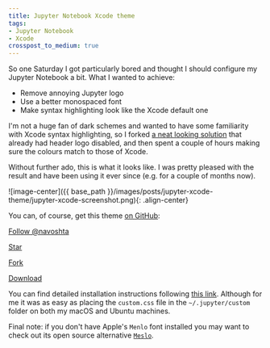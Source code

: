 ```yaml
---
title: Jupyter Notebook Xcode theme
tags:
- Jupyter Notebook
- Xcode
crosspost_to_medium: true
---
```

So one Saturday I got particularly bored and thought I should configure my Jupyter Notebook a bit. <!--more--> What I wanted to achieve:

* Remove annoying Jupyter logo
* Use a better monospaced font
* Make syntax highlighting look like the Xcode default one

I'm not a huge fan of dark schemes and wanted to have some familiarity with Xcode syntax highlighting, so I forked [a neat looking solution](https://github.com/neilpanchal/iPython-Notebook-Theme) that already had header logo disabled, and then spent a couple of hours making sure the colours match to those of Xcode. 

Without further ado, this is what it looks like. I was pretty pleased with the result and have been using it ever since (e.g. for a couple of months now).

![image-center]({{ base_path }}/images/posts/jupyter-xcode-theme/jupyter-xcode-screenshot.png){: .align-center}

You can, of course, get this theme [on GitHub](https://github.com/navoshta/Jupyter-Notebook-Theme):

<!-- Place this tag where you want the button to render. -->
<a class="github-button" href="https://github.com/navoshta" data-style="mega" data-count-href="/navoshta/followers" data-count-api="/users/navoshta#followers" data-count-aria-label="# followers on GitHub" aria-label="Follow @navoshta on GitHub">Follow @navoshta</a>
<!-- Place this tag where you want the button to render. -->
<a class="github-button" href="https://github.com/navoshta/Jupyter-Notebook-Theme" data-icon="octicon-star" data-style="mega" data-count-href="/navoshta/Jupyter-Notebook-Theme/stargazers" data-count-api="/repos/navoshta/Jupyter-Notebook-Theme#stargazers_count" data-count-aria-label="# stargazers on GitHub" aria-label="Star navoshta/Jupyter-Notebook-Theme on GitHub">Star</a>
<!-- Place this tag where you want the button to render. -->
<a class="github-button" href="https://github.com/navoshta/Jupyter-Notebook-Theme/fork" data-icon="octicon-repo-forked" data-style="mega" data-count-href="/navoshta/Jupyter-Notebook-Theme/network" data-count-api="/repos/navoshta/Jupyter-Notebook-Theme#forks_count" data-count-aria-label="# forks on GitHub" aria-label="Fork navoshta/Jupyter-Notebook-Theme on GitHub">Fork</a>
<!-- Place this tag where you want the button to render. -->
<a class="github-button" href="https://github.com/navoshta/Jupyter-Notebook-Theme/archive/master.zip" data-icon="octicon-cloud-download" data-style="mega" aria-label="Download navoshta/Jupyter-Notebook-Theme on GitHub">Download</a>

<!-- Place this tag in your head or just before your close body tag. -->
<script async defer src="https://buttons.github.io/buttons.js"></script>

 You can find detailed installation instructions following [this link](https://github.com/nsonnad/base16-ipython-notebook). Although for me it was as easy as placing the `custom.css` file in the `~/.jupyter/custom` folder on both my macOS and Ubuntu machines.

Final note: if you don't have Apple's `Menlo` font installed you may want to check out its open source alternative [`Meslo`](https://github.com/andreberg/Meslo-Font).